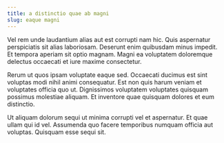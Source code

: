 ```yaml
---
title: a distinctio quae ab magni
slug: eaque magni
---
```


Vel rem unde laudantium alias aut est corrupti nam hic. Quis aspernatur perspiciatis sit alias laboriosam. Deserunt enim quibusdam minus impedit. Et tempora aperiam sit optio magnam. Magni ea voluptatem doloremque delectus occaecati et iure maxime consectetur.

Rerum ut quos ipsam voluptate eaque sed. Occaecati ducimus est sint voluptas modi nihil animi consequatur. Est non quis harum veniam et voluptates officia quo ut. Dignissimos voluptatem voluptates quisquam possimus molestiae aliquam. Et inventore quae quisquam dolores et eum distinctio.

Ut aliquam dolorum sequi ut minima corrupti vel et aspernatur. Et quae ullam qui id vel. Assumenda quo facere temporibus numquam officia aut voluptas. Quisquam esse sequi sit.
